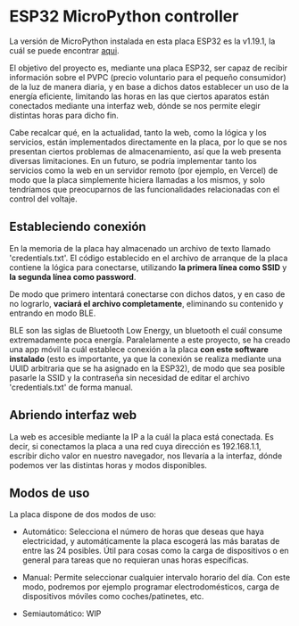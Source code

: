 # ESP32 MicroPython controller

La versión de MicroPython instalada en esta placa ESP32 es la v1.19.1, la cuál se puede encontrar [aqui](https://micropython.org/download/esp32/).

El objetivo del proyecto es, mediante una placa ESP32, ser capaz de recibir información sobre el PVPC (precio voluntario para el pequeño consumidor) de la luz de manera diaria, y en base a dichos datos establecer un uso de la energía eficiente, limitando las horas en las que ciertos aparatos están conectados mediante una interfaz web, dónde se nos permite elegir distintas horas para dicho fin. 

Cabe recalcar qué, en la actualidad, tanto la web, como la lógica y los servicios, están implementados directamente en la placa, por lo que se nos presentan ciertos problemas de almacenamiento, así que la web presenta diversas limitaciones. En un futuro, se podría implementar tanto los servicios como la web en un servidor remoto (por ejemplo, en Vercel) de modo que la placa simplemente hiciera llamadas a los mismos, y solo tendríamos que preocuparnos de las funcionalidades relacionadas con el control del voltaje.

## Estableciendo conexión

En la memoria de la placa hay almacenado un archivo de texto llamado 'credentials.txt'. El código establecido en el archivo de arranque de la placa contiene la lógica para conectarse, utilizando **la primera línea como SSID** y **la segunda línea como password**. 

De modo que primero intentará conectarse con dichos datos, y en caso de no lograrlo, **vaciará el archivo completamente**, eliminando su contenido y entrando en modo BLE.

BLE son las siglas de Bluetooth Low Energy, un bluetooth el cuál consume extremadamente poca energía. Paralelamente a este proyecto, se ha creado una app móvil la cuál establece conexión a la placa **con este software instalado** (esto es importante, ya que la conexión se realiza mediante una UUID arbitraria que se ha asignado en la ESP32), de modo que sea posible pasarle la SSID y la contraseña sin necesidad de editar el archivo 'credentials.txt' de forma manual.

## Abriendo interfaz web

La web es accesible mediante la IP a la cuál la placa está conectada. Es decir, si conectamos la placa a una red cuya dirección es 192.168.1.1, escribir dicho valor en nuestro navegador, nos llevaría a la interfaz, dónde podemos ver las distintas horas y modos disponibles.

## Modos de uso

La placa dispone de dos modos de uso:

- Automático: Selecciona el número de horas que deseas que haya electricidad, y automáticamente la placa escogerá las más baratas de entre las 24 posibles. Útil para cosas como la carga de dispositivos o en general para tareas que no requieran unas horas específicas.

- Manual: Permite seleccionar cualquier intervalo horario del día. Con este modo, podremos por ejemplo programar electrodomésticos, carga de dispositivos móviles como coches/patinetes, etc.

- Semiautomático: WIP